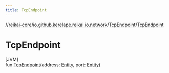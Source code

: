 ```yaml
---
title: TcpEndpoint
---
```

//[reikai-core](../../../index.html)/[io.github.kerelape.reikai.io.network](../index.html)/[TcpEndpoint](index.html)/[TcpEndpoint](-tcp-endpoint.html)



# TcpEndpoint



[JVM]\
fun [TcpEndpoint](-tcp-endpoint.html)(address: [Entity](../../io.github.kerelape.reikai.core/-entity/index.html), port: [Entity](../../io.github.kerelape.reikai.core/-entity/index.html))




